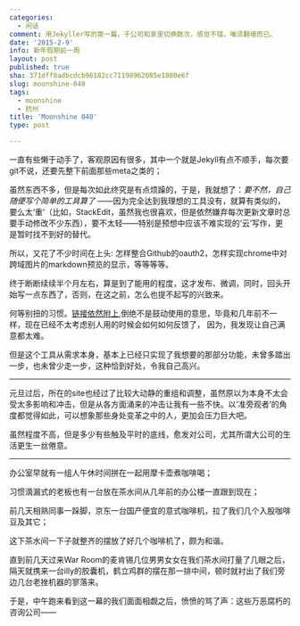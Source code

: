 ```yaml
---
categories:
  - 闲话
comment: 用Jekyller写的第一篇，于公司和家里切换数次，感觉不错，唯须翻墙而已。
date: '2015-2-9'
info: 新年假期前一周
layout: post
published: true
sha: 371dff8adbcdcb96182cc71198962085e1800e6f
slug: moonshine-040
tags:
  - moonshine
  - 杭州
title: 'Moonshine 040'
type: post

---
```




一直有些懒于动手了，客观原因有很多，其中一个就是Jekyll有点不顺手，每次要git不说，还要先整下前面那些meta之类的；

虽然东西不多，但是每次如此终究是有点烦躁的，于是，我就想了：*要不然，自己随便写个简单的工具算了* ——因为完全达到我理想的工具没有，就算有类似的，要么太‘重’（比如，StackEdit，虽然我也很喜欢，但是依然嫌弃每次更新文章时总要手动修改不少东西），要不太轻——特别是预想中应该不难实现的‘云’写作，更是暂时找不到好的替代。

所以，又花了不少时间在上头: 怎样整合Github的oauth2，怎样实现chrome中对跨域图片的markdown预览的显示，等等等等。

终于断断续续半个月左右，算是到了能用的程度，这才发布、微调，同时，回头开始写一点东西了，否则，在这之前，怎么也提不起写的兴致来。

何等别扭的习惯。[链接依然附上](https://chrome.google.com/webstore/detail/jekyller/lgdhgkhhglmhiacjecigalebiffjklec),倒绝不是鼓动使用的意思，毕竟和几年前不一样，现在已经不太考虑别人用的时候会如何如何反馈了， 因为，我发现让自己满意都太难。

但是这个工具从需求本身，基本上已经只实现了我想要的那部分功能，未曾多踏出一步，也未曾少走一步，这种恰到好处，令我自己高兴。

--- 

元旦过后，所在的site也经过了比较大动静的重组和调整，虽然原以为本身不太会受太多影响和冲击，但是从各方面涌来的冲击让我有一些不快。以‘准旁观者’的角度都觉得如此，可以想象那些身处变革之中的人，更加会压力巨大吧。

虽然程度不高，但是多少有些触及平时的底线，愈发对公司，尤其所谓大公司的生活更生一丝倦意。

---

办公室早就有一组人午休时间拼在一起用摩卡壶煮咖啡喝；

习惯滴漏式的老板也有一台放在茶水间从几年前的办公楼一直跟到现在；

前几天相熟同事一跺脚，京东一台国产便宜的意式咖啡机，拉了我们几个入股咖啡豆及其它；

这下茶水间一下子就整齐的摆放了好几个咖啡机了，颇为和谐。

直到前几天过来War Room的麦肯锡几位男男女女在我们茶水间打量了几眼之后，隔天就携来一台illy的胶囊机，鹤立鸡群的摆在那一排中间，顿时就衬出了我们旁边几台老挫机器的寥落来。

于是，中午跑来看到这一幕的我们面面相觑之后，愤愤的骂了声：这些万恶腐朽的咨询公司——










